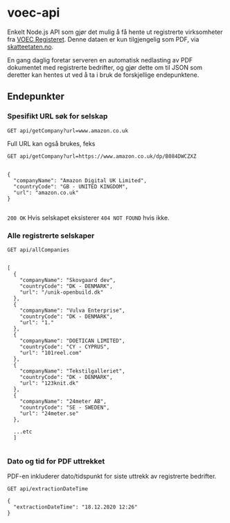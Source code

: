 # voec-api
 
Enkelt Node.js API som gjør det mulig å få hente ut registrerte virksomheter fra [VOEC Registeret](https://www.toll.no/no/netthandel/1.april/voec/). Denne dataen er kun tilgjengelig som PDF, via [skatteetaten.no](https://www.skatteetaten.no/bedrift-og-organisasjon/avgifter/mva/utland/e-handel-voec/nettbutikker-og-e-markedsplasser-som-er-registrert-i-voec-registeret/). 

En gang daglig foretar serveren en automatisk nedlasting av PDF dokumentet med registrerte bedrifter, og gjør dette om til JSON som deretter kan hentes ut ved å ta i bruk de forskjellige endepunktene. 


## Endepunkter

### Spesifikt URL søk for selskap

`GET api/getCompany?url=www.amazon.co.uk`

Full URL kan også brukes, feks 

`GET api/getCompany?url=https://www.amazon.co.uk/dp/B084DWCZXZ `

```

{
  "companyName": "Amazon Digital UK Limited",
  "countryCode": "GB - UNITED KINGDOM",
  "url": "amazon.co.uk"
}


```

`200 OK` Hvis selskapet eksisterer `404 NOT FOUND` hvis ikke. 


### Alle registrerte selskaper

`GET api/allCompanies`

```

[
  {
    "companyName": "Skovgaard dev",
    "countryCode": "DK - DENMARK",
    "url": "/unik-openbuild.dk"
  },
  {
    "companyName": "Vulva Enterprise",
    "countryCode": "DK - DENMARK",
    "url": "1."
  },
  {
    "companyName": "DOETICAN LIMITED",
    "countryCode": "CY - CYPRUS",
    "url": "101reel.com"
  },
  {
    "companyName": "Tekstilgalleriet",
    "countryCode": "DK - DENMARK",
    "url": "123knit.dk"
  },
  {
    "companyName": "24meter AB",
    "countryCode": "SE - SWEDEN",
    "url": "24meter.se"
  },
  
  ...etc
  ]


```

### Dato og tid for PDF uttrekket

PDF-en inkluderer dato/tidspunkt for siste uttrekk av registrerte bedrifter.

`GET api/extractionDateTime`

````
{
  "extractionDateTime": "18.12.2020 12:26"
}
````
